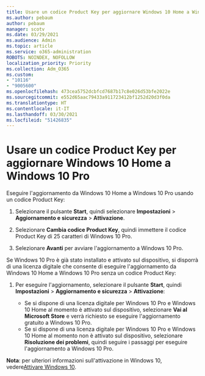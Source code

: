 ```yaml
---
title: Usare un codice Product Key per aggiornare Windows 10 Home a Windows 10 Pro
ms.author: pebaum
author: pebaum
manager: scotv
ms.date: 03/29/2021
ms.audience: Admin
ms.topic: article
ms.service: o365-administration
ROBOTS: NOINDEX, NOFOLLOW
localization_priority: Priority
ms.collection: Adm_O365
ms.custom:
- "10116"
- "9005600"
ms.openlocfilehash: 473cea5752dcbfcd7687b17c8e026d53bfe2022e
ms.sourcegitcommit: e552d65aac79433a911723412bf1252d20d3f0da
ms.translationtype: HT
ms.contentlocale: it-IT
ms.lasthandoff: 03/30/2021
ms.locfileid: "51426835"
---
```

# <a name="use-a-product-key-to-upgrade-windows-10-home-to-windows-10-pro"></a>Usare un codice Product Key per aggiornare Windows 10 Home a Windows 10 Pro

Eseguire l'aggiornamento da Windows 10 Home a Windows 10 Pro usando un codice Product Key:

1. Selezionare il pulsante **Start**, quindi selezionare **Impostazioni** > **Aggiornamento e sicurezza** > **Attivazione**.

1. Selezionare **Cambia codice Product Key**, quindi immettere il codice Product Key di 25 caratteri di Windows 10 Pro.

1. Selezionare **Avanti** per avviare l'aggiornamento a Windows 10 Pro.

Se Windows 10 Pro è già stato installato e attivato sul dispositivo, si disporrà di una licenza digitale che consente di eseguire l'aggiornamento da Windows 10 Home a Windows 10 Pro senza un codice Product Key:

1. Per eseguire l'aggiornamento, selezionare il pulsante **Start**, quindi **Impostazioni** > **Aggiornamento e sicurezza** > **Attivazione**:

    - Se si dispone di una licenza digitale per Windows 10 Pro e Windows 10 Home al momento è attivato sul dispositivo, selezionare **Vai al Microsoft Store** e verrà richiesto se eseguire l'aggiornamento gratuito a Windows 10 Pro.
    - Se si dispone di una licenza digitale per Windows 10 Pro e Windows 10 Home al momento non è attivato sul dispositivo, selezionare **Risoluzione dei problemi**, quindi seguire i passaggi per eseguire l'aggiornamento a Windows 10 Pro.

**Nota**: per ulteriori informazioni sull'attivazione in Windows 10, vedere[Attivare Windows 10](https://support.microsoft.com/windows/activate-windows-10-c39005d4-95ee-b91e-b399-2820fda32227).